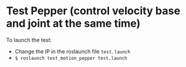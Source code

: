 # Test Pepper (control velocity base and joint at the same time)

To launch the test:
* Change the IP in the roslaunch file `test.launch`
* `$ roslaunch test_motion_pepper test.launch`